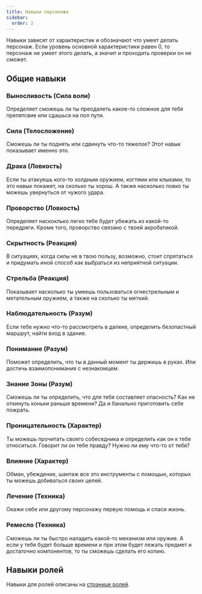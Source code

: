 ```yaml
---
title: Навыки персонажа
sidebar:
  order: 2
---
```


Навыки зависят от характеристик и обозначают что умеет делать персонаж.
Если уровень основной характеристики равен 0, то персонаж не умеет этого делать,
а значит и проходить проверки он не сможет.

## Общие навыки

### Выносливость (Сила воли)

Определяет сможешь ли ты преодалеть какое-то сложное для тебя препятсвие или сдашься на пол пути.

### Сила (Телосложение)

Сможешь ли ты поднять или сдвинуть что-то тяжелое? Этот навык показывает именно это.

### Драка (Ловкость)

Если ты атакуешь кого-то холдным оружием, когтями или клыками, то это навык покажет, на сколько ты хорош. А также насколько ловко ты можешь увернуться от чужого удара.

### Проворство (Ловкость)

Определяет наскоклько легко тебе будет убежать из какой-то передряги. Кроме того, проворство связано с твоей акробатикой.

### Скрытность (Реакция)

В ситуациях, когда силы не в твою пользу, возможно, стоит спрятаться и придумать иной способ как выбраться из неприятной ситуации.

### Стрельба (Реакция)

Показывает насколько ты умеешь пользоваться огнестрельным и метательным оружием, а также на сколько ты меткий.

### Наблюдательность (Разум)

Если тебе нужно что-то рассмотреть в далеке, определить безопастный маршрут, найти вход в здание.

### Понимание (Разум)

Поможет определить, что ты в данный момент ты держишь в руках. Или достичь взаимопонимания с незнакомцем.

### Знание Зоны (Разум)

Сможешь ли ты определить, что для тебя составляет опасность? Как не откинуть коньки раньше времени? Да и банально приготовить себе пожрать.

### Проницательность (Характер)

Ты можешь прочитать своего собеседника и определить как он к тебе относиться. Говорит ли он тебе правду? Нужно ли ему что-то от тебя?

### Влияние (Характер)

Обман, убеждение, шантаж все это инструменты с помощью, которых ты можешь добиваться своих целей.

### Лечение (Техника)

Окажи себе или другому персонажу первую помощь и спаси жизнь.

### Ремесло (Техника)

Сможешь ли ты быстро наладить какой-то механизм или оружие. А если у тебя будет больше времени и при этом будет лежать предмет и достаточно компонентов, то ты сможешь сделать его копию.

## Навыки ролей

Навыки для ролей описаны на [странице ролей](/ezy_mutants/ru/char/roles/).
